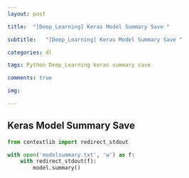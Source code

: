 ```yaml
---
layout: post

title:  "[Deep_Learning] Keras Model Summary Save "

subtitle:   "[Deep_Learning] Keras Model Summary Save "

categories: dl

tags: Python Deep_Learning keras summary save

comments: true

img: 

---
```


## Keras Model Summary Save

```python
from contextlib import redirect_stdout

with open('modelsummary.txt', 'w') as f:
    with redirect_stdout(f):
        model.summary()
```

